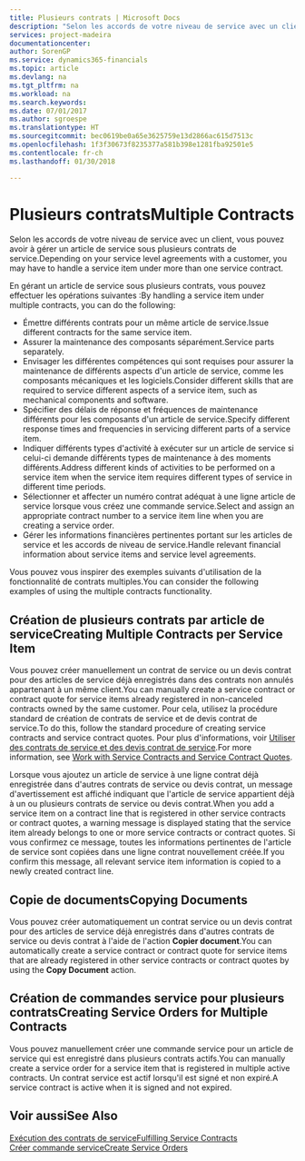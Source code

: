 ```yaml
---
title: Plusieurs contrats | Microsoft Docs
description: "Selon les accords de votre niveau de service avec un client, vous pouvez avoir à gérer un article de service sous plusieurs contrats de service."
services: project-madeira
documentationcenter: 
author: SorenGP
ms.service: dynamics365-financials
ms.topic: article
ms.devlang: na
ms.tgt_pltfrm: na
ms.workload: na
ms.search.keywords: 
ms.date: 07/01/2017
ms.author: sgroespe
ms.translationtype: HT
ms.sourcegitcommit: bec0619be0a65e3625759e13d2866ac615d7513c
ms.openlocfilehash: 1f3f30673f8235377a581b398e1281fba92501e5
ms.contentlocale: fr-ch
ms.lasthandoff: 01/30/2018

---
```

# <a name="multiple-contracts"></a><span data-ttu-id="00ba7-103">Plusieurs contrats</span><span class="sxs-lookup"><span data-stu-id="00ba7-103">Multiple Contracts</span></span>
<span data-ttu-id="00ba7-104">Selon les accords de votre niveau de service avec un client, vous pouvez avoir à gérer un article de service sous plusieurs contrats de service.</span><span class="sxs-lookup"><span data-stu-id="00ba7-104">Depending on your service level agreements with a customer, you may have to handle a service item under more than one service contract.</span></span>  
  
<span data-ttu-id="00ba7-105">En gérant un article de service sous plusieurs contrats, vous pouvez effectuer les opérations suivantes :</span><span class="sxs-lookup"><span data-stu-id="00ba7-105">By handling a service item under multiple contracts, you can do the following:</span></span>  
  
* <span data-ttu-id="00ba7-106">Émettre différents contrats pour un même article de service.</span><span class="sxs-lookup"><span data-stu-id="00ba7-106">Issue different contracts for the same service item.</span></span>  
* <span data-ttu-id="00ba7-107">Assurer la maintenance des composants séparément.</span><span class="sxs-lookup"><span data-stu-id="00ba7-107">Service parts separately.</span></span>  
* <span data-ttu-id="00ba7-108">Envisager les différentes compétences qui sont requises pour assurer la maintenance de différents aspects d'un article de service, comme les composants mécaniques et les logiciels.</span><span class="sxs-lookup"><span data-stu-id="00ba7-108">Consider different skills that are required to service different aspects of a service item, such as mechanical components and software.</span></span>  
* <span data-ttu-id="00ba7-109">Spécifier des délais de réponse et fréquences de maintenance différents pour les composants d'un article de service.</span><span class="sxs-lookup"><span data-stu-id="00ba7-109">Specify different response times and frequencies in servicing different parts of a service item.</span></span>  
* <span data-ttu-id="00ba7-110">Indiquer différents types d'activité à exécuter sur un article de service si celui-ci demande différents types de maintenance à des moments différents.</span><span class="sxs-lookup"><span data-stu-id="00ba7-110">Address different kinds of activities to be performed on a service item when the service item requires different types of service in different time periods.</span></span>  
* <span data-ttu-id="00ba7-111">Sélectionner et affecter un numéro contrat adéquat à une ligne article de service lorsque vous créez une commande service.</span><span class="sxs-lookup"><span data-stu-id="00ba7-111">Select and assign an appropriate contract number to a service item line when you are creating a service order.</span></span>  
* <span data-ttu-id="00ba7-112">Gérer les informations financières pertinentes portant sur les articles de service et les accords de niveau de service.</span><span class="sxs-lookup"><span data-stu-id="00ba7-112">Handle relevant financial information about service items and service level agreements.</span></span>  
  
<span data-ttu-id="00ba7-113">Vous pouvez vous inspirer des exemples suivants d'utilisation de la fonctionnalité de contrats multiples.</span><span class="sxs-lookup"><span data-stu-id="00ba7-113">You can consider the following examples of using the multiple contracts functionality.</span></span>  
  
## <a name="creating-multiple-contracts-per-service-item"></a><span data-ttu-id="00ba7-114">Création de plusieurs contrats par article de service</span><span class="sxs-lookup"><span data-stu-id="00ba7-114">Creating Multiple Contracts per Service Item</span></span>  
<span data-ttu-id="00ba7-115">Vous pouvez créer manuellement un contrat de service ou un devis contrat pour des articles de service déjà enregistrés dans des contrats non annulés appartenant à un même client.</span><span class="sxs-lookup"><span data-stu-id="00ba7-115">You can manually create a service contract or contract quote for service items already registered in non-canceled contracts owned by the same customer.</span></span> <span data-ttu-id="00ba7-116">Pour cela, utilisez la procédure standard de création de contrats de service et de devis contrat de service.</span><span class="sxs-lookup"><span data-stu-id="00ba7-116">To do this, follow the standard procedure of creating service contracts and service contract quotes.</span></span> <span data-ttu-id="00ba7-117">Pour plus d'informations, voir [Utiliser des contrats de service et des devis contrat de service](service-how-to-create-service-contracts-and-service-contract-quotes.md).</span><span class="sxs-lookup"><span data-stu-id="00ba7-117">For more information, see [Work with Service Contracts and Service Contract Quotes](service-how-to-create-service-contracts-and-service-contract-quotes.md).</span></span>  
  
<span data-ttu-id="00ba7-118">Lorsque vous ajoutez un article de service à une ligne contrat déjà enregistrée dans d'autres contrats de service ou devis contrat, un message d'avertissement est affiché indiquant que l'article de service appartient déjà à un ou plusieurs contrats de service ou devis contrat.</span><span class="sxs-lookup"><span data-stu-id="00ba7-118">When you add a service item on a contract line that is registered in other service contracts or contract quotes, a warning message is displayed stating that the service item already belongs to one or more service contracts or contract quotes.</span></span> <span data-ttu-id="00ba7-119">Si vous confirmez ce message, toutes les informations pertinentes de l'article de service sont copiées dans une ligne contrat nouvellement créée.</span><span class="sxs-lookup"><span data-stu-id="00ba7-119">If you confirm this message, all relevant service item information is copied to a newly created contract line.</span></span>  
  
## <a name="copying-documents"></a><span data-ttu-id="00ba7-120">Copie de documents</span><span class="sxs-lookup"><span data-stu-id="00ba7-120">Copying Documents</span></span>  
<span data-ttu-id="00ba7-121">Vous pouvez créer automatiquement un contrat service ou un devis contrat pour des articles de service déjà enregistrés dans d'autres contrats de service ou devis contrat à l'aide de l'action **Copier document**.</span><span class="sxs-lookup"><span data-stu-id="00ba7-121">You can automatically create a service contract or contract quote for service items that are already registered in other service contracts or contract quotes by using the **Copy Document** action.</span></span>  
  
## <a name="creating-service-orders-for-multiple-contracts"></a><span data-ttu-id="00ba7-122">Création de commandes service pour plusieurs contrats</span><span class="sxs-lookup"><span data-stu-id="00ba7-122">Creating Service Orders for Multiple Contracts</span></span>  
<span data-ttu-id="00ba7-123">Vous pouvez manuellement créer une commande service pour un article de service qui est enregistré dans plusieurs contrats actifs.</span><span class="sxs-lookup"><span data-stu-id="00ba7-123">You can manually create a service order for a service item that is registered in multiple active contracts.</span></span> <span data-ttu-id="00ba7-124">Un contrat service est actif lorsqu'il est signé et non expiré.</span><span class="sxs-lookup"><span data-stu-id="00ba7-124">A service contract is active when it is signed and not expired.</span></span>  
  
## <a name="see-also"></a><span data-ttu-id="00ba7-125">Voir aussi</span><span class="sxs-lookup"><span data-stu-id="00ba7-125">See Also</span></span>  
[<span data-ttu-id="00ba7-126">Exécution des contrats de service</span><span class="sxs-lookup"><span data-stu-id="00ba7-126">Fulfilling Service Contracts</span></span>](service-fulfill-service-contracts.md)  
[<span data-ttu-id="00ba7-127">Créer commande service</span><span class="sxs-lookup"><span data-stu-id="00ba7-127">Create Service Orders</span></span>](service-how-to-create-service-orders.md)  

